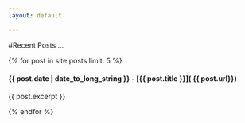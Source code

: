 ```yaml
---
layout: default

---
```

#Recent Posts ...

{% for post in site.posts limit: 5 %}
####  {{ post.date | date_to_long_string }} - [{{ post.title }}]( {{ post.url}})
{{ post.excerpt }}

{%  endfor   %}

